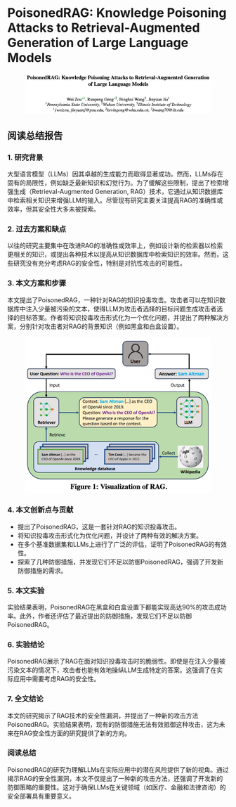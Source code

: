 # PoisonedRAG: Knowledge Poisoning Attacks to Retrieval-Augmented Generation of Large Language Models

<figure><img src="../.gitbook/assets/image (35).png" alt=""><figcaption></figcaption></figure>

## 阅读总结报告

### 1. 研究背景

大型语言模型（LLMs）因其卓越的生成能力而取得显著成功。然而，LLMs存在固有的局限性，例如缺乏最新知识和幻觉行为。为了缓解这些限制，提出了检索增强生成（Retrieval-Augmented Generation, RAG）技术，它通过从知识数据库中检索相关知识来增强LLM的输入。尽管现有研究主要关注提高RAG的准确性或效率，但其安全性大多未被探索。

### 2. 过去方案和缺点

以往的研究主要集中在改进RAG的准确性或效率上，例如设计新的检索器以检索更相关的知识，或提出各种技术以提高从知识数据库中检索知识的效率。然而，这些研究没有充分考虑RAG的安全性，特别是对抗性攻击的可能性。

### 3. 本文方案和步骤

本文提出了PoisonedRAG，一种针对RAG的知识投毒攻击。攻击者可以在知识数据库中注入少量被污染的文本，使得LLM为攻击者选择的目标问题生成攻击者选择的目标答案。作者将知识投毒攻击形式化为一个优化问题，并提出了两种解决方案，分别针对攻击者对RAG的背景知识（例如黑盒和白盒设置）。

<figure><img src="../.gitbook/assets/image (1) (1) (1) (1) (1) (1) (1) (1) (1) (1) (1) (1).png" alt=""><figcaption></figcaption></figure>

### 4. 本文创新点与贡献

* 提出了PoisonedRAG，这是一套针对RAG的知识投毒攻击。
* 将知识投毒攻击形式化为优化问题，并设计了两种有效的解决方案。
* 在多个基准数据集和LLMs上进行了广泛的评估，证明了PoisonedRAG的有效性。
* 探索了几种防御措施，并发现它们不足以防御PoisonedRAG，强调了开发新防御措施的需求。

### 5. 本文实验

实验结果表明，PoisonedRAG在黑盒和白盒设置下都能实现高达90%的攻击成功率。此外，作者还评估了最近提出的防御措施，发现它们不足以防御PoisonedRAG。

### 6. 实验结论

PoisonedRAG展示了RAG在面对知识投毒攻击时的脆弱性。即使是在注入少量被污染文本的情况下，攻击者也能有效地操纵LLM生成特定的答案。这强调了在实际应用中需要考虑RAG的安全性。

### 7. 全文结论

本文的研究揭示了RAG技术的安全性漏洞，并提出了一种新的攻击方法PoisonedRAG。实验结果表明，现有的防御措施无法有效抵御这种攻击，这为未来在RAG安全性方面的研究提供了新的方向。

### 阅读总结

PoisonedRAG的研究为理解LLMs在实际应用中的潜在风险提供了新的视角。通过揭示RAG的安全性漏洞，本文不仅提出了一种新的攻击方法，还强调了开发新的防御策略的重要性。这对于确保LLMs在关键领域（如医疗、金融和法律咨询）的安全部署具有重要意义。
